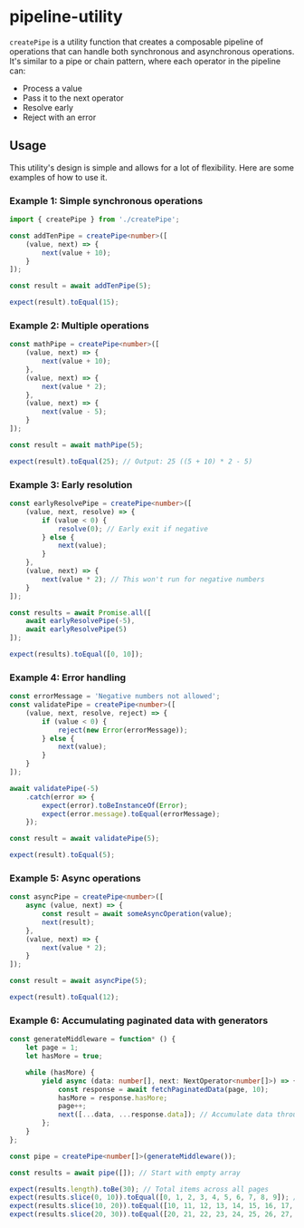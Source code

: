 # pipeline-utility

`createPipe` is a utility function that creates a composable pipeline of operations that can handle both synchronous
and asynchronous operations. It's similar to a pipe or chain pattern, where each operator in the pipeline can:

* Process a value
* Pass it to the next operator
* Resolve early
* Reject with an error

## Usage

This utility's design is simple and allows for a lot of flexibility. Here are some examples of how to use it.

### Example 1: Simple synchronous operations

```ts
import { createPipe } from './createPipe';

const addTenPipe = createPipe<number>([
	(value, next) => {
		next(value + 10);
	}
]);

const result = await addTenPipe(5);

expect(result).toEqual(15);
```

### Example 2: Multiple operations

```ts
const mathPipe = createPipe<number>([
	(value, next) => {
		next(value + 10);
	},
	(value, next) => {
		next(value * 2);
	},
	(value, next) => {
		next(value - 5);
	}
]);

const result = await mathPipe(5);

expect(result).toEqual(25); // Output: 25 ((5 + 10) * 2 - 5)
```

### Example 3: Early resolution

```ts
const earlyResolvePipe = createPipe<number>([
	(value, next, resolve) => {
		if (value < 0) {
			resolve(0); // Early exit if negative
		} else {
			next(value);
		}
	},
	(value, next) => {
		next(value * 2); // This won't run for negative numbers
	}
]);

const results = await Promise.all([
	await earlyResolvePipe(-5),
	await earlyResolvePipe(5)
]);

expect(results).toEqual([0, 10]);
```

### Example 4: Error handling

```ts
const errorMessage = 'Negative numbers not allowed';
const validatePipe = createPipe<number>([
	(value, next, resolve, reject) => {
		if (value < 0) {
			reject(new Error(errorMessage));
		} else {
			next(value);
		}
	}
]);

await validatePipe(-5)
	.catch(error => {
		expect(error).toBeInstanceOf(Error);
		expect(error.message).toEqual(errorMessage);
	});

const result = await validatePipe(5);

expect(result).toEqual(5);
```

### Example 5: Async operations

```ts
const asyncPipe = createPipe<number>([
	async (value, next) => {
		const result = await someAsyncOperation(value);
		next(result);
	},
	(value, next) => {
		next(value * 2);
	}
]);

const result = await asyncPipe(5);

expect(result).toEqual(12);
```

### Example 6: Accumulating paginated data with generators

```ts
const generateMiddleware = function* () {
	let page = 1;
	let hasMore = true;

	while (hasMore) {
		yield async (data: number[], next: NextOperator<number[]>) => {
			const response = await fetchPaginatedData(page, 10);
			hasMore = response.hasMore;
			page++;
			next([...data, ...response.data]); // Accumulate data through the pipe
		};
	}
};

const pipe = createPipe<number[]>(generateMiddleware());

const results = await pipe([]); // Start with empty array

expect(results.length).toBe(30); // Total items across all pages
expect(results.slice(0, 10)).toEqual([0, 1, 2, 3, 4, 5, 6, 7, 8, 9]); // First page
expect(results.slice(10, 20)).toEqual([10, 11, 12, 13, 14, 15, 16, 17, 18, 19]); // Second page
expect(results.slice(20, 30)).toEqual([20, 21, 22, 23, 24, 25, 26, 27, 28, 29]); // Third page
```
